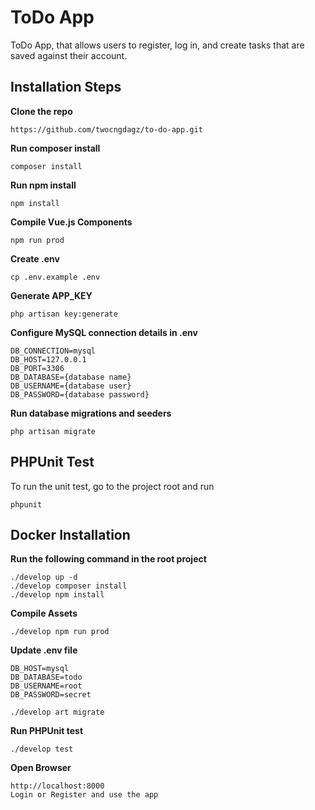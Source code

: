 # ToDo App
ToDo App, that allows users to register, log in, and create tasks that are saved against their account.
## Installation Steps
**Clone the repo**
```
https://github.com/twocngdagz/to-do-app.git
```
**Run composer install**
```
composer install
```
**Run npm install**
```
npm install
```
**Compile Vue.js Components**
```
npm run prod
```
**Create .env**
```
cp .env.example .env
```
**Generate APP_KEY**
```
php artisan key:generate
```

**Configure MySQL connection details in .env**
```
DB_CONNECTION=mysql
DB_HOST=127.0.0.1
DB_PORT=3306
DB_DATABASE={database name}
DB_USERNAME={database user}
DB_PASSWORD={database password}
```
**Run database migrations and seeders**
```
php artisan migrate
```

## PHPUnit Test
To run the unit test, go to the project root and run
```
phpunit
```

## Docker Installation
**Run the following command in the root project**
```
./develop up -d
./develop composer install
./develop npm install
```
**Compile Assets**
```
./develop npm run prod
```
**Update .env file**
```
DB_HOST=mysql
DB_DATABASE=todo
DB_USERNAME=root
DB_PASSWORD=secret

./develop art migrate
```

**Run PHPUnit test**
```
./develop test
```
**Open Browser**
```
http://localhost:8000
Login or Register and use the app
```

